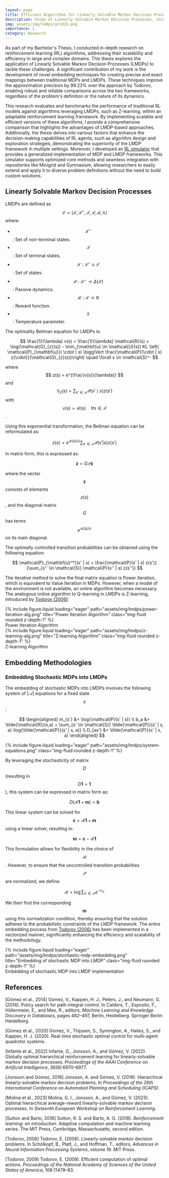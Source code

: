 ```yaml
---
layout: page
title: Efficient Algorithms for Linearly Solvable Markov Decision Processes
description: Study of Linearly Solvable Markov Decision Processes, incorporating novel embedding techniques and scalable solutions.
img: assets/img/lmdps/grid15.png
importance: 1
category: Research
---
```


As part of my Bachelor's Thesis, I conducted in-depth research on reinforcement learning (RL) algorithms, addressing their scalability and efficiency in large and complex domains. This thesis explores the application of Linearly Solvable Markov Decision Processes (LMDPs) to tackle these challenges. A significant contribution of my work is the development of novel embedding techniques for creating precise and exact mappings between traditional MDPs and LMDPs. These techniques improve the approximation precision by 99.23% over the approach by Todorov, enabling robust and reliable comparisons across the two frameworks, regardless of the problem's definition or the nature of its dynamics.

This research evaluates and benchmarks the performance of traditional RL models against algorithms leveraging LMDPs, such as Z-learning, within an adaptable reinforcement learning framework. By implementing scalable and efficient versions of these algorithms, I provide a comprehensive comparison that highlights the advantages of LMDP-based approaches. Additionally, the thesis delves into various factors that enhance the decision-making capabilities of RL agents, such as algorithm design and exploration strategies, demonstrating the superiority of the LMDP framework in multiple settings. Moreover, I developed an [RL simulator](https://github.com/davidperezcarrasco/Efficient-Algorithms-for-Linearly-Solvable-Markov-Decision-Processes) that provides a generalized implementation of MDP and LMDP frameworks. This simulator supports optimized core methods and seamless integration with repositories like Minigrid and Gymnasium, allowing researchers to easily extend and apply it to diverse problem definitions without the need to build custom solutions.

## Linearly Solvable Markov Decision Processes

LMDPs are defined as $$\mathcal{L} = (\mathcal{S}, \mathcal{S}^-, \mathcal{T}, \mathcal{P}, \mathcal{R}, \lambda)$$ where:

- $$\mathcal{S}^-$$: Set of non-terminal states.
- $$\mathcal{T}$$: Set of terminal states.
- $$\mathcal{S}: \mathcal{S}^- \cup \mathcal{T}$$: Set of states.
- $$\mathcal{P}: \mathcal{S}^- \to \Delta(\mathcal{S})$$: Passive dynamics.
- $$\mathcal{R}: \mathcal{S} \to \mathbb{R}$$: Reward function.
- $$\lambda$$: Temperature parameter.

The optimality Bellman equation for LMDPs is:

$$
\frac{1}{\lambda} v(s) = \frac{1}{\lambda} \mathcal{R}(s) + \log{\mathcal{G}_{z}(s)} - \min_{\mathbf{u} \in \mathcal{U}(s)} KL \left( \mathcal{P}_{\mathbf{u}}( \cdot | s) \bigg\Vert \frac{\mathcal{P}(\cdot | s) z(\cdot)}{\mathcal{G}_{z}(s)}\right) \quad \forall s \in \mathcal{S}^-
$$

where $$ z(s) = e^{\frac{v(s)}{\lambda}} $$ and $$\mathcal{G}_{z}(s) = \sum_{s' \in \mathcal{S}} \mathcal{P}(s' \mid s) z(s')$$ with  $$v(s) = \mathcal{R}(s) \quad \forall s \in \mathcal{T}$$. 

Using this exponential transformation, the Bellman equation can be reformulated as:

$$
z(s) = e^{\mathcal{R}(s)/\lambda}  \sum_{s' \in \mathcal{S}} \mathcal{P}(s' | s) z(s')
$$

In matrix form, this is expressed as:

$$
\mathbf{z} = G\mathcal{P}\mathbf{z}
$$

where the vector $$\mathbf{z}$$ consists of elements $$z(s)$$, and the diagonal matrix $$G$$ has terms $$e^{\mathcal{R}(s)/\lambda}$$ on its main diagonal.

The optimally controlled transition probabilities can be obtained using the following equation:

$$
\mathcal{P}_{\mathbf{u}^*}(s' | s) = \frac{\mathcal{P}(s' | s) z(s')}{\sum_{s'' \in \mathcal{S}} \mathcal{P}(s'' | s) z(s'')}
$$

The iterative method to solve the final matrix equation is Power Iteration, which is equivalent to Value Iteration in MDPs. However, when a model of the environment is not available, an online algorithm becomes necessary. The analogous online algorithm to Q-learning in LMDPs is Z-learning, introduced by [Todorov (2006)](#todorov-2006):

<div class="row justify-content-sm-center">
    <div class="col-sm mt-3 mt-md-0">
        {% include figure.liquid loading="eager" path="assets/img/lmdps/power-iteration-alg.png" title="Power Iteration Algorithm" class="img-fluid rounded z-depth-1" %}
        <div class="caption">
            Power Iteration Algorithm
        </div>
    </div>
    <div class="col-sm mt-3 mt-md-0">
        {% include figure.liquid loading="eager" path="assets/img/lmdps/z-learning-alg.png" title="Z-learning Algorithm" class="img-fluid rounded z-depth-1" %}
        <div class="caption">
            Z-learning Algorithm
        </div>
    </div>
</div>

## Embedding Methodologies

### Embedding Stochastic MDPs into LMDPs

The embedding of stochastic MDPs into LMDPs involves the following system of $\left|\mathcal{A}\right|$ equations for a fixed state $$s$$:

$$
\begin{aligned}
    m_{s'} &= \log{\mathcal{P}(s' | s)} \\
    b_a &= \tilde{\mathcal{R}}(s,a) + \sum_{s' \in \mathcal{S}} \tilde{\mathcal{P}}(s' | s, a) \log{\tilde{\mathcal{P}}(s' | s, a)} \\
    D_{as'} &= \tilde{\mathcal{P}}(s' | s, a)
\end{aligned}
$$

<div class="row">
    <div class="col-sm mt-3 mt-md-0">
        {% include figure.liquid loading="eager" path="assets/img/lmdps/system-equations.png" class="img-fluid rounded z-depth-1" %}
    </div>
</div>

By leveraging the stochasticity of matrix $$ D $$ (resulting in $$ D\mathbf{1} = \mathbf{1} $$), this system can be expressed in matrix form as:

$$
D\left(\mathcal{R}\mathbf{1} + \mathbf{m}\right) = \mathbf{b}
$$

This linear system can be solved for $$\mathbf{c} = \mathcal{R}\mathbf{1} + \mathbf{m}$$ using a linear solver, resulting in:

$$
\mathbf{m} = \mathbf{c} - \mathcal{R}\mathbf{1}
$$

This formulation allows for flexibility in the choice of $$\mathcal{R}$$. However, to ensure that the uncontrolled transition probabilities $$\mathcal{P}$$ are normalized, we define:

$$
\mathcal{R} = \log{\sum_{s' \in \mathcal{S}}e^{-c_{s'}}}
$$

We then find the corresponding $$\mathbf{m}$$ using this normalization condition, thereby ensuring that the solution adheres to the probabilistic constraints of the LMDP framework. The entire embedding process from [Todorov (2006)](#todorov-2006) has been implemented in a vectorized manner, significantly enhancing the efficiency and scalability of the methodology.
<div class="row">
    <div class="col-sm mt-3 mt-md-0">
        {% include figure.liquid loading="eager" path="assets/img/lmdps/stochastic-mdp-embedding.png" title="Embedding of stochastic MDP into LMDP" class="img-fluid rounded z-depth-1" %}
    </div>
</div>
<div class="caption">
    Embedding of stochastic MDP into LMDP implementation
</div>

## References

[Gómez et al., 2014] Gómez, V., Kappen, H. J., Peters, J., and Neumann, G. (2014). Policy search for path integral control. In Calders, T., Esposito, F., Hüllermeier, E., and Meo, R., editors, *Machine Learning and Knowledge Discovery in Databases*, pages 482–497, Berlin, Heidelberg. Springer Berlin Heidelberg.

[Gómez et al., 2020] Gómez, V., Thijssen, S., Symington, A., Hailes, S., and Kappen, H. J. (2020). Real-time stochastic optimal control for multi-agent quadrotor systems.

[Infante et al., 2022] Infante, G., Jonsson, A., and Gómez, V. (2022). Globally optimal hierarchical reinforcement learning for linearly-solvable markov decision processes. *Proceedings of the AAAI Conference on Artificial Intelligence*, 36(6):6970–6977.

[Jonsson and Gómez, 2016] Jonsson, A. and Gómez, V. (2016). Hierarchical linearly-solvable markov decision problems. In *Proceedings of the 26th International Conference on Automated Planning and Scheduling (ICAPS)*.

[Molina et al., 2023] Molina, G. I., Jonsson, A., and Gómez, V. (2023). Optimal hierarchical average-reward linearly-solvable markov decision processes. In *Sixteenth European Workshop on Reinforcement Learning*.

[Sutton and Barto, 2018] Sutton, R. S. and Barto, A. G. (2018). *Reinforcement learning: an introduction*. Adaptive computation and machine learning series. The MIT Press, Cambridge, Massachusetts, second edition.

<a id="todorov-2006"></a>[Todorov, 2006] Todorov, E. (2006). Linearly-solvable markov decision problems. In Schölkopf, B., Platt, J., and Hoffman, T., editors, *Advances in Neural Information Processing Systems*, volume 19. MIT Press. 

[Todorov, 2009] Todorov, E. (2009). Efficient computation of optimal actions. *Proceedings of the National Academy of Sciences of the United States of America*, 106:11478–83.